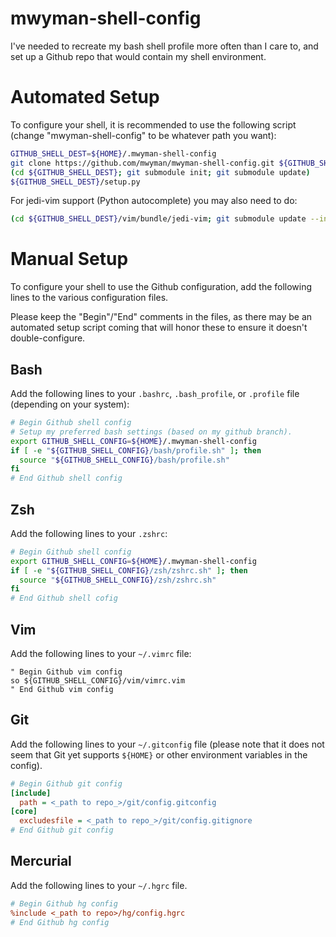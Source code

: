 mwyman-shell-config
===================

I've needed to recreate my bash shell profile more often than I care to, and
set up a Github repo that would contain my shell environment.

# Automated Setup

To configure your shell, it is recommended to use the following script (change "mwyman-shell-config" to be whatever path you want):

```bash
GITHUB_SHELL_DEST=${HOME}/.mwyman-shell-config
git clone https://github.com/mwyman/mwyman-shell-config.git ${GITHUB_SHELL_DEST}
(cd ${GITHUB_SHELL_DEST}; git submodule init; git submodule update)
${GITHUB_SHELL_DEST}/setup.py
```

For jedi-vim support (Python autocomplete) you may also need to do:

```bash
(cd ${GITHUB_SHELL_DEST}/vim/bundle/jedi-vim; git submodule update --init)
```

# Manual Setup

To configure your shell to use the Github configuration, add the following lines to the various configuration files.

Please keep the "Begin"/"End" comments in the files, as there may be an automated setup script coming that will honor these to ensure it doesn't double-configure.

## Bash

Add the following lines to your `.bashrc`, `.bash_profile`, or `.profile` file (depending on your system):

```bash
# Begin Github shell config
# Setup my preferred bash settings (based on my github branch).
export GITHUB_SHELL_CONFIG=${HOME}/.mwyman-shell-config
if [ -e "${GITHUB_SHELL_CONFIG}/bash/profile.sh" ]; then
  source "${GITHUB_SHELL_CONFIG}/bash/profile.sh"
fi
# End Github shell config
```

## Zsh

Add the following lines to your `.zshrc`:

```bash
# Begin Github shell config
export GITHUB_SHELL_CONFIG=${HOME}/.mwyman-shell-config
if [ -e "${GITHUB_SHELL_CONFIG}/zsh/zshrc.sh" ]; then
  source "${GITHUB_SHELL_CONFIG}/zsh/zshrc.sh"
fi
# End Github shell cofig
```

## Vim

Add the following lines to your `~/.vimrc` file:

```vim
" Begin Github vim config
so ${GITHUB_SHELL_CONFIG}/vim/vimrc.vim
" End Github vim config
```

## Git

Add the following lines to your `~/.gitconfig` file (please note that it does not seem that Git yet supports `${HOME}` or other environment variables in the config).

```ini
# Begin Github git config
[include]
  path = <_path to repo_>/git/config.gitconfig
[core]
  excludesfile = <_path to repo_>/git/config.gitignore
# End Github git config
```

## Mercurial

Add the following lines to your `~/.hgrc` file.

```ini
# Begin Github hg config
%include <_path to repo>/hg/config.hgrc
# End Github hg config
```
